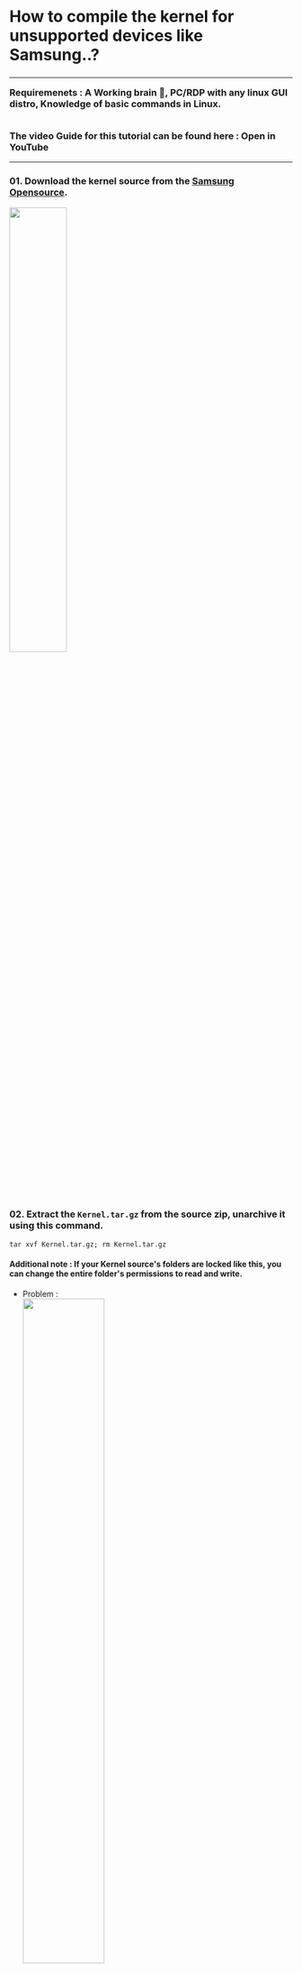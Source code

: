 # How to compile the kernel for unsupported devices like Samsung..?
<h3><p><hr>
<b>Requiremenets :</b> A Working brain 🧠, PC/RDP with any linux GUI distro, Knowledge of basic commands in Linux.
</p>
<br>The video Guide for this tutorial can be found here : Open in YouTube </h3><hr>

### 01. Download the kernel source from the [Samsung Opensource]( https://opensource.samsung.com/main).
<img src="https://github.com/ravindu644/APatch/assets/126038496/aad04d45-e1b3-4baf-a8e0-2ef27d7dae55" width="45%">

### 02. Extract the ```Kernel.tar.gz``` from the source zip, unarchive it using this command.
```
tar xvf Kernel.tar.gz; rm Kernel.tar.gz
```
#### Additional note : If your Kernel source's folders are locked like this, you can change the entire folder's permissions to read and write.
- Problem : <br><img src="https://github.com/ravindu644/APatch/assets/126038496/11565943-f329-4782-b7e9-0f0d0b8ee2fd" width="55%">
- Solution : <br><img src="https://github.com/ravindu644/APatch/assets/126038496/8d975f38-ea65-458c-b0f3-0544c3b4303b" width="45%">


### 03. Open build_kernel.sh and download the compilers from the internet. (Google search its name).
<img src="https://github.com/ravindu644/APatch/assets/126038496/26daf156-b6d1-4082-96f6-f958416946eb" width="70%"><br>
- Both Clang and GCC is required.
### 04. Edit the build_kernel.sh to add compilers' path like this:
```
BUILD_CROSS_COMPILE=/path/to/gcc/aarch64-linux-android-
KERNEL_LLVM_BIN=/path/to/compiler/clang
```
### 05. Edit the Makefile.
- if you found these variables : ```CROSS_COMPILE```, ```REAL_CC``` or ```CC```, ```CFP_CC``` in your make file with some paths, you have to edit their paths too, like we did in above step.
### 06. Edit the build script.
- Exporting the Android version and architecture (Add these lines below the ```#!/bin/bash```) :
  ```
  export ARCH=arm64
  export PLATFORM_VERSION=13
  export ANDROID_MAJOR_VERSION=t
  ```
- Adding python2 to path : (Create the local > bin folders in your home dir first)
  ```
  ln -s /usr/bin/python2.7 $HOME/local/bin/python
  export PATH=$HOME/local/bin:$PATH
  ```
- Cleaning the source before compiling :
  ```
  make YOUR_ARGS clean && make YOUR_ARGS mrpropr
  ```
- Editing the menuconfig after making the defconfig :
  ```
  make YOUR_ARGS XXXX_defconfig
  make YOUR_ARGS menuconfig
  ```
### Our build script must looks like this, after making the changes: (This is an example.)
  <img src="https://github.com/ravindu644/APatch/assets/126038496/e75ca37e-e038-425f-8040-1ce521796a58" width="80%">
  
### 06. Use this commit to fix "symbol versioning failure for gsi_write_channel_scratch" error. (it's an universal error for all the snapdragon kernel sources)
- https://github.com/ravindu644/android_kernel_samsung_sm_a525f/commit/0cc860c380b3b35a5cd4db039b8c3fd03db7c771

## Now we finished setting up the basic configurations for kernel compilation.

### 07. Rename your ```build_kernel.sh``` to ```build.sh```.
- Then, grant the executable permissions to it using this command.
  ```
  chmod +x build.sh
  ```
### 08. Now, run the build script using this command :
  ```
./build.sh
```
## After a couple of seconds, the "menuconfig" should appear.
- Additional notes : Press space bar to enable/disable or enable as a module <M>.
<hr>

# How to disable kernel securities + Enable the required features from menuconfig..?
### 01. Open ```→ General setup → Local version - append to kernel release``` => Choose any string you like.
- Image : <br><br><img src="https://github.com/ravindu644/APatch/assets/126038496/448a24b9-454b-47b9-82a8-0b9c2804e693">

### 02. ```→ General setup → Configure standard kernel features (expert users)``` => Enable everything except "```sgetmask/ssetmask syscalls support``` and ```Sysctl syscall support```"
- Image : <br><br><img src="https://github.com/ravindu644/APatch/assets/126038496/8927d898-d3ef-471a-8f68-bbe418068565" width="75%">

### 03. ```→ Enable loadable module support``` => Enable "```Forced module loading```", "```Module unloading```", "```Forced module unloading```" and "```Module versioning support```" ; Also Disable "```Module signature verification```"
- Image : <br><br><img src="https://github.com/ravindu644/APatch/assets/126038496/ad4b7edd-4978-46f4-b84f-396e5e9b8999" width="75%">

### 04. ```→ Kernel Features``` => Disable "```Enable RKP (Realtime Kernel Protection) UH feature```", "```Enable LKM authentication by micro hypervisor```", "```Block LKM by micro hypervisor```", "```Enable micro hypervisor feature of Samsung```" respectively.
- Image : <br><br><img src="https://github.com/ravindu644/APatch/assets/126038496/d821da9f-0b45-4701-b681-3996bec509be" width="75%">

#### Additional notes : If you can't find them in the "```→ Kernel Features```", they are in "```→ Boot options```". In samsung S/N 10 series, there's a thing called "JOPP Prevention", disable these things too.
### 05. ```→ Boot options``` => enable "```Build a concatenated Image.gz/dtb by default```" and "```Kernel compression method (Build compressed kernel image)```"  ---> "```(X) Build compressed kernel image```"
- Image : <br><br><img src="https://github.com/ravindu644/APatch/assets/126038496/3c7704a7-ea16-4bee-a0bf-6ecd0424f2b7" width="75%">
### 06. ```→ File systems``` => Enable "```<*> Overlay filesystem support```".
- Image : <br><br><img src="https://github.com/ravindu644/APatch/assets/126038496/0cbff894-ba4c-4f51-a1bd-3ffa1963cd51" width="75%">
### 07. ```→ Security options``` => Disable "```Integrity subsystem```" and "```Defex Support```".
- Image : <br><br><img src="https://github.com/ravindu644/APatch/assets/126038496/ca396e53-26fc-4ee4-99ea-c8359926ea51" width="75%">
<hr>

### 08. Exit and Save the config.
- When you see "```configuration written```", stop the compilation process with ```ctrl+c``` and replace the ".config"'s content with your defconfig.
<hr>

### 09. Compile using ```./build.sh``` --> Skip the menuconfig and wait until the compilation finishes..!

Notes : if you encountred errors, you should search these errors in github and find a solution.
<hr>

# How to put the compiled kernel, inside our boot.img..?
### 01. Extract the boot.img from the stock ROM. I prefer https://github.com/ravindu644/Scamsung to do this online.
	- Use exact build number to download the firmware.
### 02. Unpack the boot.img using AIK-Linux which can be found in here : https://github.com/ravindu644/AIK-Linux
- Image : <br><br><img src="https://github.com/ravindu644/APatch/assets/126038496/d5fee81a-6768-4848-a4a6-37fec6cb355f" width="70%">
### 03. Open the split_img folder and see your kernel uses "```gzip```" compression. If it is, use ```Image.gz```. else use normal "```Image```".
- Kernel without GZIP compression : <br><br><img src="https://github.com/ravindu644/APatch/assets/126038496/cb1d0ff3-32cb-4d98-9892-5a00d1922680" width="70%">
- Kernel <b>with</b> GZIP compression : <br><br><img src="https://github.com/ravindu644/APatch/assets/126038496/30ee541e-211c-4a84-971b-f67299ee8793" width="70%">
### 04. If your boot.img has a GZIP kernel, use the "```Image.gz```". Else use "```Image```".
### 05. Rename your compiled kernel to "```boot.img-kernel```" and copy and replace it with the ```boot.img-kernel```, which is in the split_img folder.
### 06. Repack --> rename "image-new.img" to "boot.img" and make a tar file using this command :
```
tar cvf "DEVICE NAME (APatch Support).tar" boot.img
```
### 07. Flash it using Fastboot/ODIN..!
### 08. DONE..!
- Proof : <br><br><img src="https://github.com/ravindu644/APatch/assets/126038496/f0dd204d-e398-4ce1-9897-96e6a51b5673" width="75%">
<hr>

## Written by [@Ravindu_Deshan](https://t.me/Ravindu_Deshan) for [@SamsungTweaks](https://t.me/SamsungTweaks) and [@APatchChannel](https://t.me/APatchChannel) | Sharing this without proper credit is not allowed..❗







  
  
    
  

